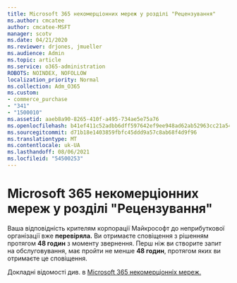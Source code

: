 ```yaml
---
title: Microsoft 365 некомерціонних мереж у розділі "Рецензування"
ms.author: cmcatee
author: cmcatee-MSFT
manager: scotv
ms.date: 04/21/2020
ms.reviewer: drjones, jmueller
ms.audience: Admin
ms.topic: article
ms.service: o365-administration
ROBOTS: NOINDEX, NOFOLLOW
localization_priority: Normal
ms.collection: Adm_O365
ms.custom:
- commerce_purchase
- "341"
- "1500010"
ms.assetid: aaeb8a90-8265-410f-a495-734ae5e75a76
ms.openlocfilehash: b41ef411c52adbb6dff597642ef9ee948ad62ab52963cc21a542aadfc2e2acbe
ms.sourcegitcommit: d71b18e1403859fbfc45ddd9a57c8ab68f4d9f96
ms.translationtype: MT
ms.contentlocale: uk-UA
ms.lasthandoff: 08/06/2021
ms.locfileid: "54500253"
---
```

# <a name="microsoft-365-for-nonprofits---under-review"></a>Microsoft 365 некомерціонних мереж у розділі "Рецензування"

Ваша відповідність крителям корпорації Майкрософт до неприбуткової організації вже **перевіряла.** Ви отримаєте сповіщення з рішенням протягом **48 годин** з моменту звернення. Перш ніж ви створите запит на обслуговування, має пройти не менше **48 годин**, протягом яких ви отримаєте це сповіщення. 

Докладні відомості див. в [Microsoft 365 некомерціонніх мереж.](https://www.microsoft.com/nonprofits/microsoft-365) 
